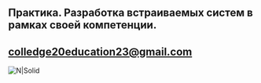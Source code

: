 ## Практика. Разработка встраиваемых систем в рамках своей компетенции.
## colledge20education23@gmail.com

![N|Solid](https://viettuans.vn/uploads/2023/06/he-thong-nhung-la-gi-ung-dung-thuc-te-cua-he-thong-nhung-9.jpg)
